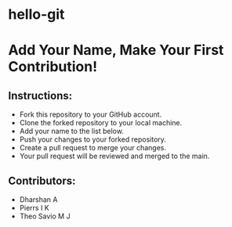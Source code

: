 # hello-git
# Add Your Name, Make Your First Contribution!

## Instructions:
- Fork this repository to your GitHub account.
- Clone the forked repository to your local machine.
- Add your name to the list below.
- Push your changes to your forked repository.
- Create a pull request to merge your changes.
- Your pull request will be reviewed and merged to the main.

## Contributors:
- Dharshan A
- Pierrs I K
- Theo Savio M J
